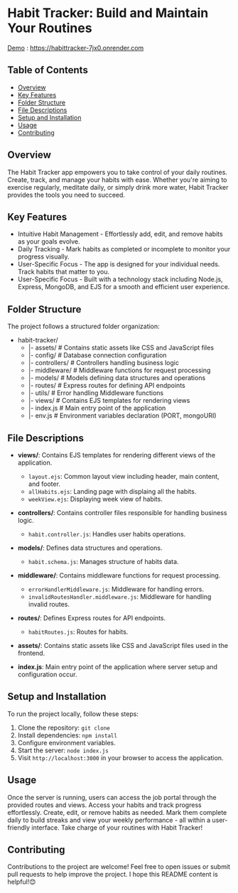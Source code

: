 # Habit Tracker: Build and Maintain Your Routines

[Demo](https://habittracker-7jx0.onrender.com) : https://habittracker-7jx0.onrender.com

## Table of Contents

- [Overview](#overview)
- [Key Features](#Key-Features)
- [Folder Structure](#folder-structure)
- [File Descriptions](#file-descriptions)
- [Setup and Installation](#setup-and-installation)
- [Usage](#usage)
- [Contributing](#contributing)

## Overview

The Habit Tracker app empowers you to take control of your daily routines. Create, track, and manage your habits with ease. Whether you're aiming to exercise regularly, meditate daily, or simply drink more water, Habit Tracker provides the tools you need to succeed.

## Key Features

- Intuitive Habit Management - Effortlessly add, edit, and remove habits as your goals evolve.
- Daily Tracking - Mark habits as completed or incomplete to monitor your progress visually.
- User-Specific Focus - The app is designed for your individual needs. Track habits that matter to you.
- User-Specific Focus - Built with a technology stack including Node.js, Express, MongoDB, and EJS for a smooth and efficient user experience.

## Folder Structure

The project follows a structured folder organization:

- habit-tracker/
  - |- assets/ # Contains static assets like CSS and JavaScript files
  - |- config/ # Database connection configuration
  - |- controllers/ # Controllers handling business logic
  - |- middleware/ # Middleware functions for request processing
  - |- models/ # Models defining data structures and operations
  - |- routes/ # Express routes for defining API endpoints
  - |- utils/ # Error handling Middleware functions
  - |- views/ # Contains EJS templates for rendering views
  - |- index.js # Main entry point of the application
  - |- env.js # Environment variables declaration (PORT, mongoURI)

## File Descriptions

- **views/**: Contains EJS templates for rendering different views of the application.

  - `layout.ejs`: Common layout view including header, main content, and footer.
  - `allHabits.ejs`: Landing page with displaing all the habits.
  - `weekView.ejs`: Displaying week view of habits.

- **controllers/**: Contains controller files responsible for handling business logic.

  - `habit.controller.js`: Handles user habits operations.

- **models/**: Defines data structures and operations.

  - `habit.schema.js`: Manages structure of habits data.

- **middleware/**: Contains middleware functions for request processing.

  - `errorHandlerMiddleware.js`: Middleware for handling errors.
  - `invalidRoutesHandler.middleware.js`: Middleware for handling invalid routes.

- **routes/**: Defines Express routes for API endpoints.

  - `habitRoutes.js`: Routes for habits.

- **assets/**: Contains static assets like CSS and JavaScript files used in the frontend.

- **index.js**: Main entry point of the application where server setup and configuration occur.

## Setup and Installation

To run the project locally, follow these steps:

1. Clone the repository: `git clone `
2. Install dependencies: `npm install`
3. Configure environment variables.
4. Start the server: `node index.js`
5. Visit `http://localhost:3000` in your browser to access the application.

## Usage

Once the server is running, users can access the job portal through the provided routes and views. Access your habits and track progress effortlessly. Create, edit, or remove habits as needed. Mark them complete daily to build streaks and view your weekly performance - all within a user-friendly interface. Take charge of your routines with Habit Tracker!

## Contributing

Contributions to the project are welcome! Feel free to open issues or submit pull requests to help improve the project.
I hope this README content is helpful!😊
